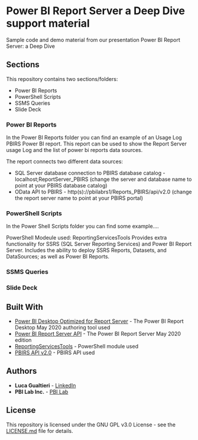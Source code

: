 # Power BI Report Server a Deep Dive support material

Sample code and demo material from our presentation Power BI Report Server: a Deep Dive

## Sections

This repository contains two sections/folders:
* Power BI Reports
* PowerShell Scripts
* SSMS Queries
* Slide Deck

### Power BI Reports

In the Power BI Reports folder you can find an example of an Usage Log PBIRS Power BI report.
This report can be used to show the Report Server usage Log and the list of power bi reports data sources.

The report connects two different data sources:
* SQL Server database connection to PBIRS database catalog - localhost;ReportServer_PBIRS (change the server and database name to point at your PBIRS database catalog)
* OData API to PBIRS - http(s)://pbilabrs1/Reports_PBIRS/api/v2.0 (change the report server name to point at your PBIRS portal) 

### PowerShell Scripts

In the Power Shell Scripts folder you can find some example....

PowerShell Modeule used: ReportingServicesTools
Provides extra functionality for SSRS (SQL Server Reporting Services) and Power BI Report Server.  Includes the ability to deploy SSRS Reports, Datasets, and DataSources; as well as Power BI Reports.

### SSMS Queries

### Slide Deck

## Built With

* [Power BI Desktop Optimized for Report Server](https://www.microsoft.com/en-us/download/details.aspx?id=56722) - The Power BI Report Desktop May 2020 authoring tool used
* [Power BI Report Server API](https://www.microsoft.com/en-us/download/details.aspx?id=56722) - The Power BI Report Server May 2020 edition
* [ReportingServicesTools](https://www.powershellgallery.com/packages/ReportingServicesTools/0.0.5.6) - PowerShell module used
* [PBIRS API v2.0](https://app.swaggerhub.com/apis/microsoft-rs/PBIRS/2.0) - PBIRS API used 

## Authors

* **Luca Gualtieri** - [LinkedIn](https://www.linkedin.com/in/lucagualtieri/)
* **PBI Lab Inc.** - [PBI Lab](https://www.pbilab.com)

## License

This repository is licensed under the GNU GPL v3.0 License - see the [LICENSE.md](LICENSE.md) file for details.